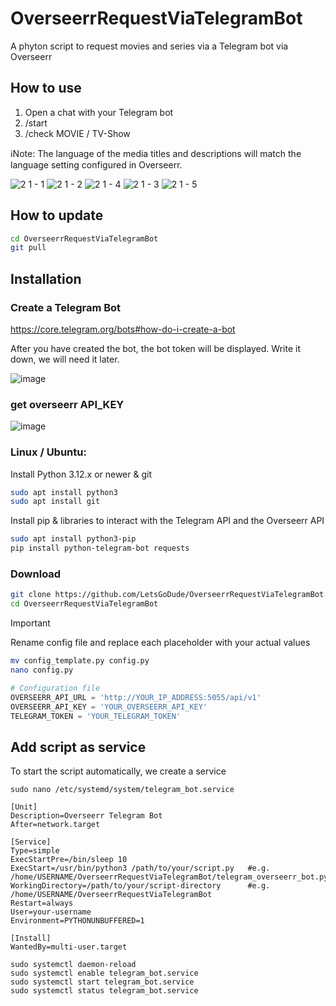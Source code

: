 # OverseerrRequestViaTelegramBot
A phyton script to request movies and series via a Telegram bot via Overseerr

## How to use
1. Open a chat with your Telegram bot
2. /start
3. /check MOVIE / TV-Show

ℹ️Note: The language of the media titles and descriptions will match the language setting configured in Overseerr.

![2 1 - 1](https://github.com/user-attachments/assets/948de1d0-9fd6-494d-b1c7-44a7a8c10cda)
![2 1 - 2](https://github.com/user-attachments/assets/73c45385-5221-4930-93ce-721e1516768d)
![2 1 - 4](https://github.com/user-attachments/assets/4cae88f0-708f-4149-8ae9-8f67d70a3c02)
![2 1 - 3](https://github.com/user-attachments/assets/e7d1fc30-84a7-448a-a809-b670e053bb4d)
![2 1 - 5](https://github.com/user-attachments/assets/f2c1f4d7-06ae-46bb-82fb-3ad882c34547)



## How to update
```bash
cd OverseerrRequestViaTelegramBot
git pull
```

## Installation

### Create a Telegram Bot

https://core.telegram.org/bots#how-do-i-create-a-bot

After you have created the bot, the bot token will be displayed. Write it down, we will need it later.

![image](https://github.com/user-attachments/assets/1a034159-2ba2-4573-948e-b4c643b87fa7)


### get overseerr API_KEY

![image](https://github.com/user-attachments/assets/b612cfc3-baa9-49ad-96e2-4de8f9ebecde)



### Linux / Ubuntu:

Install Python 3.12.x or newer & git

```bash
sudo apt install python3
sudo apt install git
```

Install pip & libraries to interact with the Telegram API and the Overseerr API

```bash
sudo apt install python3-pip
pip install python-telegram-bot requests
```

### Download
```bash
git clone https://github.com/LetsGoDude/OverseerrRequestViaTelegramBot.git
cd OverseerrRequestViaTelegramBot
```

> [!IMPORTANT]
> Rename config file and replace each placeholder with your actual values
```bash
mv config_template.py config.py
nano config.py
```
``` python
# Configuration file
OVERSEERR_API_URL = 'http://YOUR_IP_ADDRESS:5055/api/v1'
OVERSEERR_API_KEY = 'YOUR_OVERSEERR_API_KEY'
TELEGRAM_TOKEN = 'YOUR_TELEGRAM_TOKEN'
```

## Add script as service
To start the script automatically, we create a service

```
sudo nano /etc/systemd/system/telegram_bot.service
```

```
[Unit]
Description=Overseerr Telegram Bot
After=network.target

[Service]
Type=simple
ExecStartPre=/bin/sleep 10
ExecStart=/usr/bin/python3 /path/to/your/script.py   #e.g. /home/USERNAME/OverseerrRequestViaTelegramBot/telegram_overseerr_bot.py
WorkingDirectory=/path/to/your/script-directory      #e.g. /home/USERNAME/OverseerrRequestViaTelegramBot
Restart=always
User=your-username
Environment=PYTHONUNBUFFERED=1

[Install]
WantedBy=multi-user.target

```

```
sudo systemctl daemon-reload
sudo systemctl enable telegram_bot.service
sudo systemctl start telegram_bot.service
sudo systemctl status telegram_bot.service
```
